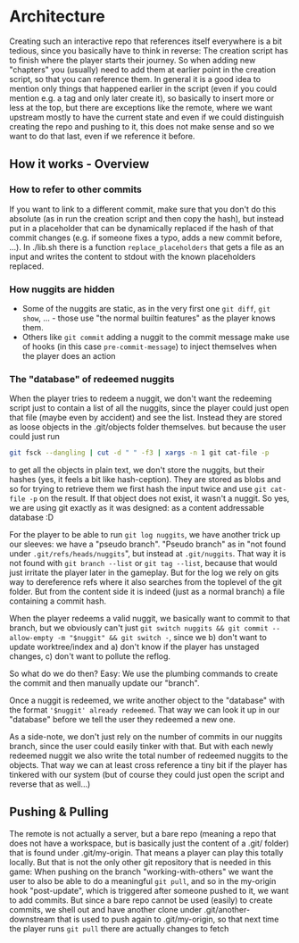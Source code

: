 # Architecture

Creating such an interactive repo that references itself everywhere is a bit tedious, since you basically have to think in reverse: The creation script has to finish where the player starts their journey. So when adding new "chapters" you (usually) need to add them at earlier point in the creation script, so that you can reference them. In general it is a good idea to mention only things that happened earlier in the script (even if you could mention e.g. a tag and only later create it), so basically to insert more or less at the top, but there are exceptions like the remote, where we want upstream mostly to have the current state and even if we could distinguish creating the repo and pushing to it, this does not make sense and so we want to do that last, even if we reference it before.

## How it works - Overview

### How to refer to other commits

If you want to link to a different commit, make sure that you don't do this absolute (as in run the creation script and then copy the hash), but instead put in a placeholder that can be dynamically replaced if the hash of that commit changes (e.g. if someone fixes a typo, adds a new commit before, ...). In ./lib.sh there is a function `replace_placeholders` that gets a file as an input and writes the content to stdout with the known placeholders replaced.

### How nuggits are hidden

- Some of the nuggits are static, as in the very first one `git diff`, `git show`, ... - those use "the normal builtin features" as the player knows them.
- Others like `git commit` adding a nuggit to the commit message make use of hooks (in this case `pre-commit-message`) to inject themselves when the player does an action

### The "database" of redeemed nuggits

When the player tries to redeem a nuggit, we don't want the redeeming script just to contain a list of all the nuggits, since the player could just open that file (maybe even by accident) and see the list. Instead they are stored as loose objects in the .git/objects folder themselves. but because the user could just run
```sh
git fsck --dangling | cut -d " " -f3 | xargs -n 1 git cat-file -p
```
to get all the objects in plain text, we don't store the nuggits, but their hashes (yes, it feels a bit like hash-ception). They are stored as blobs and so for trying to retrieve them we first hash the input twice and use `git cat-file -p` on the result. If that object does not exist, it wasn't a nuggit. So yes, we are using git exactly as it was designed: as a content addressable database :D

For the player to be able to run `git log nuggits`, we have another trick up our sleeves: we have a "pseudo branch". "Pseudo branch" as in "not found under `.git/refs/heads/nuggits`", but instead at `.git/nuggits`. That way it is not found with `git branch --list` or `git tag --list`, because that would just irritate the player later in the gameplay. But for the log we rely on gits way to dereference refs where it also searches from the toplevel of the git folder. But from the content side it is indeed (just as a normal branch) a file containing a commit hash.

When the player redeems a valid nuggit, we basically want to commit to that branch, but we obviously can't just `git switch nuggits && git commit --allow-empty -m "$nuggit" && git switch -`, since we
b) don't want to update worktree/index and
a) don't know if the player has unstaged changes,
c) don't want to pollute the reflog.

So what do we do then? Easy: We use the plumbing commands to create the commit and then manually update our "branch".

Once a nuggit is redeemed, we write another object to the "database" with the format `'$nuggit' already redeemed`. That way we can look it up in our "database" before we tell the user they redeemed a new one.

As a side-note, we don't just rely on the number of commits in our nuggits branch, since the user could easily tinker with that. But with each newly redeemed nuggit we also write the total number of redeemed nuggits to the objects. That way we can at least cross reference a tiny bit if the player has tinkered with our system (but of course they could just open the script and reverse that as well...)

## Pushing & Pulling

The remote is not actually a server, but a bare repo (meaning a repo that does not have a workspace, but is basically just the content of a .git/ folder) that is found under .git/my-origin. That means a player can play this totally locally.
But that is not the only other git repository that is needed in this game: When pushing on the branch "working-with-others" we want the user to also be able to do a meaningful `git pull`, and so in the my-origin hook "post-update", which is triggered after someone pushed to it, we want to add commits. But since a bare repo cannot be used (easily) to create commits, we shell out and have another clone under .git/another-downstream that is used to push again to .git/my-origin, so that next time the player runs `git pull` there are actually changes to fetch
